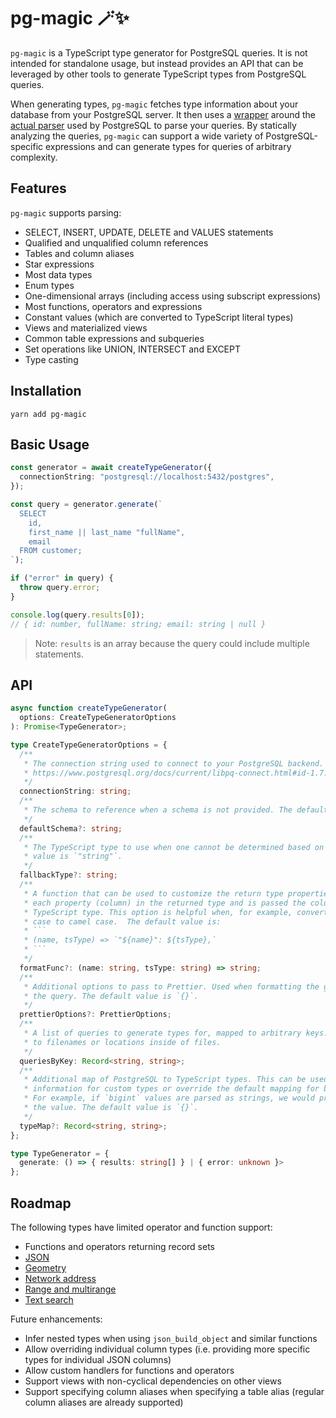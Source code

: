 # pg-magic 🪄✨

`pg-magic` is a TypeScript type generator for PostgreSQL queries. It is not intended for standalone usage, but instead provides an API that can be leveraged by other tools to generate TypeScript types from PostgreSQL queries.

When generating types, `pg-magic` fetches type information about your database from your PostgreSQL server. It then uses a [wrapper](https://github.com/pyramation/pgsql-parser) around the [actual parser](https://github.com/pganalyze/libpg_query) used by PostgreSQL to parse your queries. By statically analyzing the queries, `pg-magic` can support a wide variety of PostgreSQL-specific expressions and can generate types for queries of arbitrary complexity.

## Features

`pg-magic` supports parsing:

- SELECT, INSERT, UPDATE, DELETE and VALUES statements
- Qualified and unqualified column references
- Tables and column aliases
- Star expressions
- Most data types
- Enum types
- One-dimensional arrays (including access using subscript expressions)
- Most functions, operators and expressions
- Constant values (which are converted to TypeScript literal types)
- Views and materialized views
- Common table expressions and subqueries
- Set operations like UNION, INTERSECT and EXCEPT
- Type casting

## Installation

```
yarn add pg-magic
```

## Basic Usage

```typescript
const generator = await createTypeGenerator({
  connectionString: "postgresql://localhost:5432/postgres",
});

const query = generator.generate(`
  SELECT
    id,
    first_name || last_name "fullName",
    email
  FROM customer;
`);

if ("error" in query) {
  throw query.error;
}

console.log(query.results[0]);
// { id: number, fullName: string; email: string | null }
```

> Note: `results` is an array because the query could include multiple statements.

## API

````typescript
async function createTypeGenerator(
  options: CreateTypeGeneratorOptions
): Promise<TypeGenerator>;

type CreateTypeGeneratorOptions = {
  /**
   * The connection string used to connect to your PostgreSQL backend. For format, see:
   * https://www.postgresql.org/docs/current/libpq-connect.html#id-1.7.3.8.3.6
   */
  connectionString: string;
  /**
   * The schema to reference when a schema is not provided. The default value is `"public"`.
   */
  defaultSchema?: string;
  /**
   * The TypeScript type to use when one cannot be determined based on the PG type. The default
   * value is `"string"`.
   */
  fallbackType?: string;
  /**
   * A function that can be used to customize the return type properties. The function is ran for
   * each property (column) in the returned type and is passed the column name and the generated
   * TypeScript type. This option is helpful when, for example, converting column names from snake
   * case to camel case.  The default value is:
   * ```
   * (name, tsType) => `"${name}": ${tsType},`
   * ```
   */
  formatFunc?: (name: string, tsType: string) => string;
  /**
   * Additional options to pass to Prettier. Used when formatting the generated TypeScript type for
   * the query. The default value is `{}`.
   */
  prettierOptions?: PrettierOptions;
  /**
   * A list of queries to generate types for, mapped to arbitrary keys. Typically, the keys will map
   * to filenames or locations inside of files.
   */
  queriesByKey: Record<string, string>;
  /**
   * Additional map of PostgreSQL to TypeScript types. This can be used to either provide type
   * information for custom types or override the default mapping for built-in types.
   * For example, if `bigint` values are parsed as strings, we would provide `{ int8: "string" }` as
   * the value. The default value is `{}`.
   */
  typeMap?: Record<string, string>;
};

type TypeGenerator = {
  generate: () => { results: string[] } | { error: unknown }>
};
````

## Roadmap

The following types have limited operator and function support:

- Functions and operators returning record sets
- [JSON](https://www.postgresql.org/docs/current/functions-json.html)
- [Geometry](https://www.postgresql.org/docs/current/functions-geometry.html)
- [Network address](https://www.postgresql.org/docs/current/functions-net.html)
- [Range and multirange](https://www.postgresql.org/docs/current/functions-range.html)
- [Text search](https://www.postgresql.org/docs/current/functions-textsearch.html)

Future enhancements:

- Infer nested types when using `json_build_object` and similar functions
- Allow overriding individual column types (i.e. providing more specific types for individual JSON columns)
- Allow custom handlers for functions and operators
- Support views with non-cyclical dependencies on other views
- Support specifying column aliases when specifying a table alias (regular column aliases are already supported)

